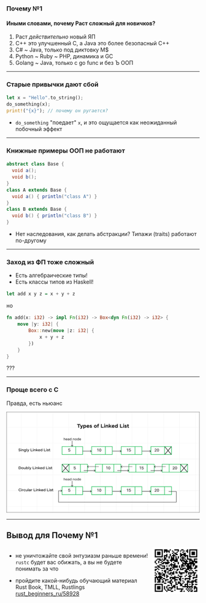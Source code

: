 ### Почему №1
#### Иными словами, почему Раст сложный для новичков?
1. Раст _действительно_ новый ЯП
2. C++ это улучшенный C, а Java это более безопасный C++
3. C# ~ Java, только под диктовку M$
4. Python ~ Ruby ~ PHP, динамика и GC
5. Golang ~ Java, только с go func и без Ъ ООП
---------------------------------------------------------------------------------------------------


### Старые привычки дают сбой
```rust
let x = "Hello".to_string();
do_something(x);
print!("{x}"); // почему он ругается?
```
- `do_something` "поедает" `x`, и это ощущается как неожиданный побочный эффект
---------------------------------------------------------------------------------------------------


### Книжные примеры ООП не работают
```java
abstract class Base {
  void a();
  void b();
}
class A extends Base {
  void a() { println("class A") }
}
class B extends Base {
  void b() { println("class B") }
}
```
- Нет наследования, как делать абстракции? Типажи (traits) работают по-другому
---------------------------------------------------------------------------------------------------


### Заход из ФП тоже сложный

- Есть алгебраические типы!
- Есть классы типов из Haskell!

```haskell
let add x y z = x + y + z
```
но
```rust
fn add(x: i32) -> impl Fn(i32) -> Box<dyn Fn(i32) -> i32> {
    move |y: i32| {
        Box::new(move |z: i32| {
            x + y + z
        })
    }
}
```
???

---------------------------------------------------------------------------------------------------


### Проще всего с C

Правда, есть ньюанс

![img.png](slides/02/img.png)

---------------------------------------------------------------------------------------------------


## Вывод для Почему №1

<style>
.twocolumn_02 {
   display: grid;
   grid-template-columns: 3fr 1fr;
   grid-gap: 10px;
   text-align: left;
}
</style>

<div class="twocolumn_02">
  <div>

- не уничтожайте свой энтузиазм раньше времени! `rustc` будет вас обижать, а вы не будете понимать за что
- пройдите какой-нибудь обучающий материал Rust Book, TMLL, Rustlings
  [rust_beginners_ru/58928](https://t.me/rust_beginners_ru/58928)

  </div>
  <div>   
    <img src="slides/02/qr_rust_beginners.png" alt="rust_beginners_qr.png">
  </div>  
</div>